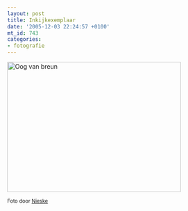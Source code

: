 ```yaml
---
layout: post
title: Inkijkexemplaar
date: '2005-12-03 22:24:57 +0100'
mt_id: 743
categories:
- fotografie
---
```

<img src="{{ site.url }}/images/oog.jpg" width="400" height="300" alt="Oog van breun" />

<small>Foto door <a href="http://www.livejournal.com/~nieske/">Nieske</a></small>
